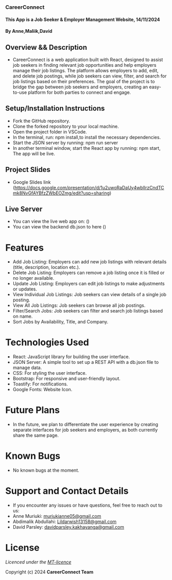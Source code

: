 ### CareerConnect 
#### This App is a Job Seeker & Employer Management Website, 14/11/2024
#### **By Anne,Maliik,David**

## Overview && Description
* CareerConnect is a web application built with React, designed to assist job seekers in finding relevant job opportunities and help employers manage their job listings. The platform allows employers to add, edit, and delete job postings, while job seekers can view, filter, and search for job listings based on their preferences. The goal of the project is to bridge the gap between job seekers and employers, creating an easy-to-use platform for both parties to connect and engage.

## Setup/Installation Instructions

   * Fork the GitHub repository.
   * Clone the forked repository to your local machine.
   * Open the project folder in VSCode.
   * In the terminal, run: npm install,to install the necessary dependencies.
   * Start the JSON server by running: npm run server
   * In another terminal window, start the React app by running: npm start, The app will be live.

## Project Slides

* Google Slides link (https://docs.google.com/presentation/d/1u2uwoRaDaUy4wblIrzCndTCmk8NvGfAYBfzZWbEOZmg/edit?usp=sharing)

## Live Server

* You can view the live web app on: ()
* You can view the backend db.json to here ()

# Features

* Add Job Listing: Employers can add new job listings with relevant details (title, description, location etc.).
* Delete Job Listing: Employers can remove a job listing once it is filled or no longer available.
* Update Job Listing: Employers can edit job listings to make adjustments or updates.
* View Individual Job Listings: Job seekers can view details of a single job posting.
* View All Job Listings: Job seekers can browse all job postings.
* Filter/Search Jobs: Job seekers can filter and search job listings based on name.
* Sort Jobs by Availability, Title, and Company.

# Technologies Used

* React: JavaScript library for building the user interface.
* JSON Server: A simple tool to set up a REST API with a db.json file to manage data.
* CSS: For styling the user interface.
* Bootstrap: For responsive and user-friendly layout.
* Toastify: For notifications.
* Google Fonts: Website Icon.

# Future Plans

* In the future, we plan to differentiate the user experience by creating separate interfaces for job seekers and employers, as both currently share the same page.

# Known Bugs
* No known bugs at the moment.

# Support and Contact Details
* If you encounter any issues or have questions, feel free to reach out to us:
* Anne Muriuki: muriukianne05@gmail.com
* Abdimalik Abdullahi: Lildarwish13158@gmail.com
* David Parsley: davidparsley.kakhayanga@gmail.com

# License
*Licenced under the [MT-licence](https://opensource.org/license/mit)*

Copyright (c) 2024 **CareerConnect Team**
